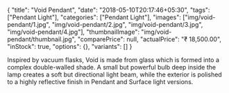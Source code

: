 {
    "title": "Void Pendant",
    "date": "2018-05-10T20:17:46+05:30",
    "tags": ["Pendant Light"],
    "categories": ["Pendant Light"],
    "images": ["img/void-pendant/1.jpg", "img/void-pendant/2.jpg", "img/void-pendant/3.jpg", "img/void-pendant/4.jpg"],
    "thumbnailImage": "img/void-pendant/thumbnail.jpg",
    "comparePrice": null,
    "actualPrice": "₹ 18,500.00",
    "inStock": true,
    "options": {},
    "variants": []
}

Inspired by vacuum flasks, Void is made from glass which is formed into a complex
double-walled shade. A small but powerful bulb deep inside the lamp creates a soft
but directional light beam, while the exterior is polished to a highly reflective
finish in Pendant and Surface light versions.